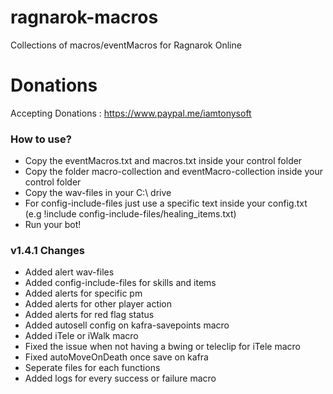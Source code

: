 # ragnarok-macros
Collections of macros/eventMacros for Ragnarok Online

# Donations
Accepting Donations : https://www.paypal.me/iamtonysoft

### How to use?
- Copy the eventMacros.txt and macros.txt inside your control folder
- Copy the folder macro-collection and eventMacro-collection inside your control folder
- Copy the wav-files in your C:\ drive
- For config-include-files just use a specific text inside your config.txt (e.g !include config-include-files/healing_items.txt) 
- Run your bot!

### v1.4.1 Changes
- Added alert wav-files
- Added config-include-files for skills and items
- Added alerts for specific pm
- Added alerts for other player action
- Added alerts for red flag status
- Added autosell config on kafra-savepoints macro
- Added iTele or iWalk macro
- Fixed the issue when not having a bwing or teleclip for iTele macro
- Fixed autoMoveOnDeath once save on kafra
- Seperate files for each functions
- Added logs for every success or failure macro